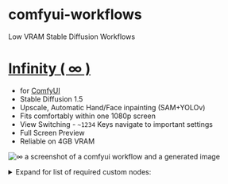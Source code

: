 # comfyui-workflows
Low VRAM Stable Diffusion Workflows

# [Infinity ( ∞ )](https://github.com/exdysa/comfyui-workflows/blob/main/%E2%88%9E.json)
* for [ComfyUI](https://github.com/comfyanonymous/ComfyUI)
* Stable Diffusion 1.5
* Upscale, Automatic Hand/Face inpainting (SAM+YOLOv)
* Fits comfortably within one 1080p screen
* View Switching - `~1234` Keys navigate to important settings
* Full Screen Preview
* Reliable on 4GB VRAM

![∞ a screenshot of a comfyui workflow and a generated image](https://github.com/exdysa/comfyui-workflows/assets/91800957/f61b44b1-1c54-4084-97de-e66cd6e94d69)

<details>
  <summary> Expand for list of required custom nodes: </summary>
  
  - [BlenderNeko ADV_CLIP_emb](https://github.com/BlenderNeko/ComfyUI_ADV_CLIP_emb) - weight control for prompts
  - [ ltdrdata Inspire](https://github.com/ltdrdata/ComfyUI-Inspire-Pack) and [Impact](https://github.com/ltdrdata/ComfyUI-Impact-Pack) - detailers, toggles, latent dimensions export, globalsampler, image list
  - [pythongosssss Custom Scripts](https://github.com/pythongosssss/ComfyUI-Custom-Scripts) string arranging
  - [rgthree comfy](https://github.com/rgthree/rgthree-comfy) - bookmarks, ksampler text output, model unloader
  - [crystian Crystools](https://github.com/crystian/ComfyUI-Crystools) - smaller, groupable string primitives
  - [receyuki prompt-reader-node](https://github.com/receyuki/comfyui-prompt-reader-node) - encode metadata into images
</details>
